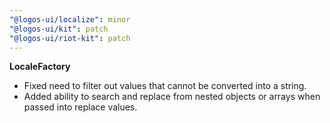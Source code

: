 ```yaml
---
"@logos-ui/localize": minor
"@logos-ui/kit": patch
"@logos-ui/riot-kit": patch
---
```


**LocaleFactory**

- Fixed need to filter out values that cannot be converted into a string.
- Added ability to search and replace from nested objects or arrays when passed into replace values.
